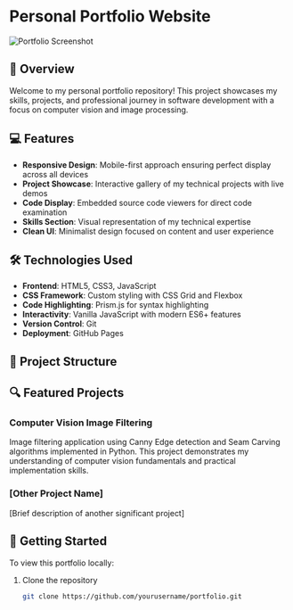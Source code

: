 # Personal Portfolio Website

![Portfolio Screenshot](/api/placeholder/600/300)

## 🚀 Overview

Welcome to my personal portfolio repository! This project showcases my skills, projects, and professional journey in software development with a focus on computer vision and image processing.

## 💻 Features

- **Responsive Design**: Mobile-first approach ensuring perfect display across all devices
- **Project Showcase**: Interactive gallery of my technical projects with live demos
- **Code Display**: Embedded source code viewers for direct code examination
- **Skills Section**: Visual representation of my technical expertise
- **Clean UI**: Minimalist design focused on content and user experience

## 🛠️ Technologies Used

- **Frontend**: HTML5, CSS3, JavaScript
- **CSS Framework**: Custom styling with CSS Grid and Flexbox
- **Code Highlighting**: Prism.js for syntax highlighting
- **Interactivity**: Vanilla JavaScript with modern ES6+ features
- **Version Control**: Git
- **Deployment**: GitHub Pages

## 📂 Project Structure


## 🔍 Featured Projects

### Computer Vision Image Filtering
Image filtering application using Canny Edge detection and Seam Carving algorithms implemented in Python. This project demonstrates my understanding of computer vision fundamentals and practical implementation skills.

### [Other Project Name]
[Brief description of another significant project]

## 🚀 Getting Started

To view this portfolio locally:

1. Clone the repository
   ```bash
   git clone https://github.com/yourusername/portfolio.git

